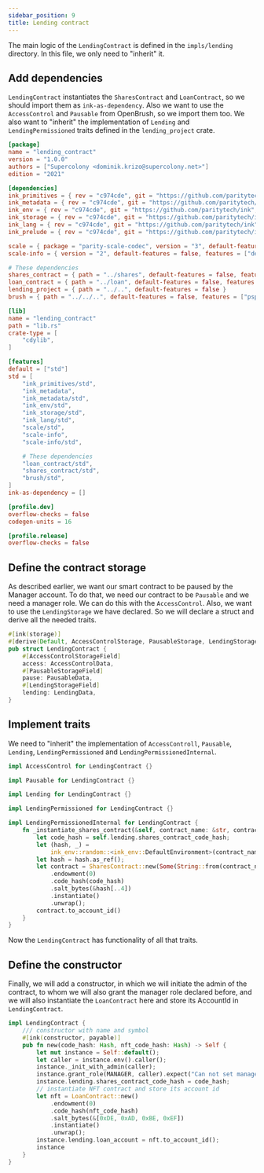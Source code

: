 ```yaml
---
sidebar_position: 9
title: Lending contract
---
```


The main logic of the `LendingContract` is defined in the `impls/lending` directory.
In this file, we only need to "inherit" it.

## Add dependencies

`LendingContract` instantiates the `SharesContract` and `LoanContract`, so we
should import them as `ink-as-dependency`. Also we want to use the `AccessControl`
and `Pausable` from OpenBrush, so we import them too. We also want to "inherit" the
implementation of `Lending` and `LendingPermissioned` traits defined in the `lending_project` crate.

```toml
[package]
name = "lending_contract"
version = "1.0.0"
authors = ["Supercolony <dominik.krizo@supercolony.net>"]
edition = "2021"

[dependencies]
ink_primitives = { rev = "c974cde", git = "https://github.com/paritytech/ink", default-features = false }
ink_metadata = { rev = "c974cde", git = "https://github.com/paritytech/ink", default-features = false, features = ["derive"], optional = true }
ink_env = { rev = "c974cde", git = "https://github.com/paritytech/ink", default-features = false }
ink_storage = { rev = "c974cde", git = "https://github.com/paritytech/ink", default-features = false }
ink_lang = { rev = "c974cde", git = "https://github.com/paritytech/ink", default-features = false }
ink_prelude = { rev = "c974cde", git = "https://github.com/paritytech/ink", default-features = false }

scale = { package = "parity-scale-codec", version = "3", default-features = false, features = ["derive"] }
scale-info = { version = "2", default-features = false, features = ["derive"], optional = true }

# These dependencies
shares_contract = { path = "../shares", default-features = false, features = ["ink-as-dependency"]  }
loan_contract = { path = "../loan", default-features = false, features = ["ink-as-dependency"]  }
lending_project = { path = "../..", default-features = false }
brush = { path = "../../..", default-features = false, features = ["psp22", "psp34", "pausable", "access_control"] }

[lib]
name = "lending_contract"
path = "lib.rs"
crate-type = [
    "cdylib",
]

[features]
default = ["std"]
std = [
    "ink_primitives/std",
    "ink_metadata",
    "ink_metadata/std",
    "ink_env/std",
    "ink_storage/std",
    "ink_lang/std",
    "scale/std",
    "scale-info",
    "scale-info/std",

    # These dependencies
    "loan_contract/std",
    "shares_contract/std",
    "brush/std",
]
ink-as-dependency = []

[profile.dev]
overflow-checks = false
codegen-units = 16

[profile.release]
overflow-checks = false
```

## Define the contract storage

As described earlier, we want our smart contract to be paused by the Manager account. 
To do that, we need our contract to be `Pausable` and we need a manager role. 
We can do this with the `AccessControl`. Also, we want to use the `LendingStorage` we have declared. 
So we will declare a struct and derive all the needed traits.

```rust
#[ink(storage)]
#[derive(Default, AccessControlStorage, PausableStorage, LendingStorage)]
pub struct LendingContract {
    #[AccessControlStorageField]
    access: AccessControlData,
    #[PausableStorageField]
    pause: PausableData,
    #[LendingStorageField]
    lending: LendingData,
}
```

## Implement traits

We need to "inherit" the implementation of `AccessControll`, `Pausable`, `Lending`, 
`LendingPermissioned` and `LendingPermissionedInternal`.

```rust
impl AccessControl for LendingContract {}

impl Pausable for LendingContract {}

impl Lending for LendingContract {}

impl LendingPermissioned for LendingContract {}

impl LendingPermissionedInternal for LendingContract {
    fn _instantiate_shares_contract(&self, contract_name: &str, contract_symbol: &str) -> AccountId {
        let code_hash = self.lending.shares_contract_code_hash;
        let (hash, _) =
            ink_env::random::<ink_env::DefaultEnvironment>(contract_name.as_bytes()).expect("Failed to get salt");
        let hash = hash.as_ref();
        let contract = SharesContract::new(Some(String::from(contract_name)), Some(String::from(contract_symbol)))
            .endowment(0)
            .code_hash(code_hash)
            .salt_bytes(&hash[..4])
            .instantiate()
            .unwrap();
        contract.to_account_id()
    }
}
```

Now the `LendingContract` has functionality of all that traits.

## Define the constructor

Finally, we will add a constructor, in which we will initiate the admin of 
the contract, to whom we will also grant the manager role declared before, 
and we will also instantiate the `LoanContract` here and store its AccountId 
in `LendingContract`.

```rust
impl LendingContract {
    /// constructor with name and symbol
    #[ink(constructor, payable)]
    pub fn new(code_hash: Hash, nft_code_hash: Hash) -> Self {
        let mut instance = Self::default();
        let caller = instance.env().caller();
        instance._init_with_admin(caller);
        instance.grant_role(MANAGER, caller).expect("Can not set manager role");
        instance.lending.shares_contract_code_hash = code_hash;
        // instantiate NFT contract and store its account id
        let nft = LoanContract::new()
            .endowment(0)
            .code_hash(nft_code_hash)
            .salt_bytes(&[0xDE, 0xAD, 0xBE, 0xEF])
            .instantiate()
            .unwrap();
        instance.lending.loan_account = nft.to_account_id();
        instance
    }
}
```